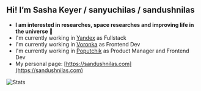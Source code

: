 ## Hi! I’m Sasha Keyer / sanyuchilas / sandushnilas

- **I am interested in researches, space researches and improving life in the universe 🌠** 
- I'm currently working in [Yandex](https://browser.yandex.ru/corp) as Fullstack
- I'm currently working in [Voronka](https://voronka-events.ru/about/) as Frontend Dev
- I'm currently working in [Poputchik](https://putchik.ru/) as Product Manager and Frontend Dev 
- My personal page: [https://sandushnilas.com](https://sandushnilas.com)

![Stats](https://github-readme-stats.vercel.app/api?username=sanyuchilas&show_icons=true&theme=react&hide=issues&count_private=true&layout=compact)

<!--START_SECTION:waka-->

<!--END_SECTION:waka-->
